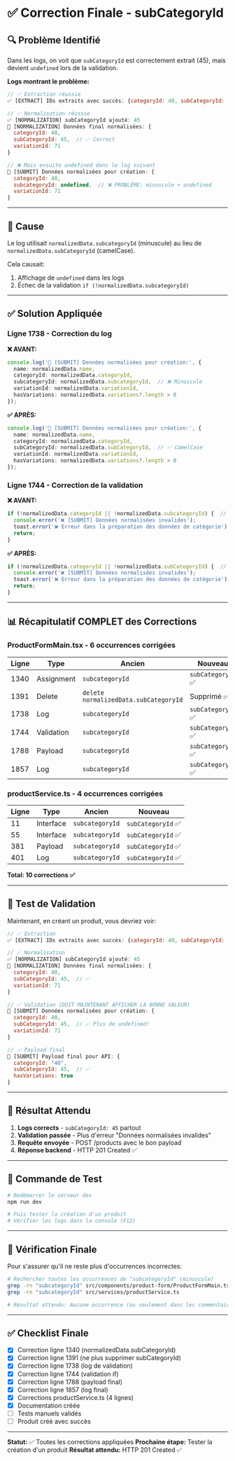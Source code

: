 # ✅ Correction Finale - subCategoryId

## 🔍 Problème Identifié

Dans les logs, on voit que `subCategoryId` est correctement extrait (45), mais devient `undefined` lors de la validation.

**Logs montrant le problème:**

```javascript
// ✅ Extraction réussie
✅ [EXTRACT] IDs extraits avec succès: {categoryId: 40, subCategoryId: 45, variationId: 71}

// ✅ Normalisation réussie
✅ [NORMALIZATION] subCategoryId ajouté: 45
🎯 [NORMALIZATION] Données final normalisées: {
  categoryId: 40,
  subCategoryId: 45,  // ✅ Correct
  variationId: 71
}

// ❌ Mais ensuite undefined dans le log suivant
🎯 [SUBMIT] Données normalisées pour création: {
  categoryId: 40,
  subcategoryId: undefined,  // ❌ PROBLÈME: minuscule + undefined
  variationId: 71
}
```

---

## 🔧 Cause

Le log utilisait `normalizedData.subcategoryId` (minuscule) au lieu de `normalizedData.subCategoryId` (camelCase).

Cela causait:
1. Affichage de `undefined` dans les logs
2. Échec de la validation `if (!normalizedData.subcategoryId)`

---

## ✅ Solution Appliquée

### Ligne 1738 - Correction du log

**❌ AVANT:**
```typescript
console.log('🎯 [SUBMIT] Données normalisées pour création:', {
  name: normalizedData.name,
  categoryId: normalizedData.categoryId,
  subcategoryId: normalizedData.subcategoryId,  // ❌ Minuscule
  variationId: normalizedData.variationId,
  hasVariations: normalizedData.variations?.length > 0
});
```

**✅ APRÈS:**
```typescript
console.log('🎯 [SUBMIT] Données normalisées pour création:', {
  name: normalizedData.name,
  categoryId: normalizedData.categoryId,
  subCategoryId: normalizedData.subCategoryId,  // ✅ CamelCase
  variationId: normalizedData.variationId,
  hasVariations: normalizedData.variations?.length > 0
});
```

### Ligne 1744 - Correction de la validation

**❌ AVANT:**
```typescript
if (!normalizedData.categoryId || !normalizedData.subcategoryId) {  // ❌ Minuscule
  console.error('❌ [SUBMIT] Données normalisées invalides');
  toast.error('❌ Erreur dans la préparation des données de catégorie');
  return;
}
```

**✅ APRÈS:**
```typescript
if (!normalizedData.categoryId || !normalizedData.subCategoryId) {  // ✅ CamelCase
  console.error('❌ [SUBMIT] Données normalisées invalides');
  toast.error('❌ Erreur dans la préparation des données de catégorie');
  return;
}
```

---

## 📊 Récapitulatif COMPLET des Corrections

### ProductFormMain.tsx - 6 occurrences corrigées

| Ligne | Type | Ancien | Nouveau |
|-------|------|--------|---------|
| 1340 | Assignment | `subcategoryId` | `subCategoryId` ✅ |
| 1391 | Delete | `delete normalizedData.subCategoryId` | Supprimé ✅ |
| 1738 | Log | `subcategoryId` | `subCategoryId` ✅ |
| 1744 | Validation | `subcategoryId` | `subCategoryId` ✅ |
| 1788 | Payload | `subcategoryId` | `subCategoryId` ✅ |
| 1857 | Log | `subcategoryId` | `subCategoryId` ✅ |

### productService.ts - 4 occurrences corrigées

| Ligne | Type | Ancien | Nouveau |
|-------|------|--------|---------|
| 11 | Interface | `subcategoryId` | `subCategoryId` ✅ |
| 55 | Interface | `subcategoryId` | `subCategoryId` ✅ |
| 381 | Payload | `subcategoryId` | `subCategoryId` ✅ |
| 401 | Log | `subcategoryId` | `subCategoryId` ✅ |

**Total: 10 corrections ✅**

---

## 🧪 Test de Validation

Maintenant, en créant un produit, vous devriez voir:

```javascript
// ✅ Extraction
✅ [EXTRACT] IDs extraits avec succès: {categoryId: 40, subCategoryId: 45, variationId: 71}

// ✅ Normalisation
✅ [NORMALIZATION] subCategoryId ajouté: 45
🎯 [NORMALIZATION] Données final normalisées: {
  categoryId: 40,
  subCategoryId: 45,  // ✅
  variationId: 71
}

// ✅ Validation (DOIT MAINTENANT AFFICHER LA BONNE VALEUR)
🎯 [SUBMIT] Données normalisées pour création: {
  categoryId: 40,
  subCategoryId: 45,  // ✅ Plus de undefined!
  variationId: 71
}

// ✅ Payload final
🎯 [SUBMIT] Payload final pour API: {
  categoryId: "40",
  subCategoryId: 45,  // ✅
  hasVariations: true
}
```

---

## 🎯 Résultat Attendu

1. **Logs corrects** - `subCategoryId: 45` partout
2. **Validation passée** - Plus d'erreur "Données normalisées invalides"
3. **Requête envoyée** - POST /products avec le bon payload
4. **Réponse backend** - HTTP 201 Created ✅

---

## 🚀 Commande de Test

```bash
# Redémarrer le serveur dev
npm run dev

# Puis tester la création d'un produit
# Vérifier les logs dans la console (F12)
```

---

## 📝 Vérification Finale

Pour s'assurer qu'il ne reste plus d'occurrences incorrectes:

```bash
# Rechercher toutes les occurrences de "subcategoryId" (minuscule)
grep -rn "subcategoryId" src/components/product-form/ProductFormMain.tsx
grep -rn "subcategoryId" src/services/productService.ts

# Résultat attendu: Aucune occurrence (ou seulement dans les commentaires)
```

---

## ✅ Checklist Finale

- [x] Correction ligne 1340 (normalizedData.subCategoryId)
- [x] Correction ligne 1391 (ne plus supprimer subCategoryId)
- [x] Correction ligne 1738 (log de validation)
- [x] Correction ligne 1744 (validation if)
- [x] Correction ligne 1788 (payload final)
- [x] Correction ligne 1857 (log final)
- [x] Corrections productService.ts (4 lignes)
- [x] Documentation créée
- [ ] Tests manuels validés
- [ ] Produit créé avec succès

---

**Statut:** ✅ Toutes les corrections appliquées
**Prochaine étape:** Tester la création d'un produit
**Résultat attendu:** HTTP 201 Created ✅
